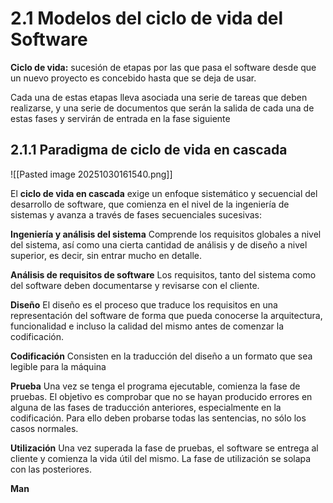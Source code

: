 # 2.1 Modelos del ciclo de vida del Software
**Ciclo de vida:** sucesión de etapas por las que pasa el software desde que un nuevo proyecto es concebido hasta que se deja de usar.

Cada una de estas etapas lleva asociada una serie de tareas que deben realizarse, y una serie de documentos que serán la salida de cada una de estas fases y servirán de entrada en la fase siguiente

## 2.1.1 Paradigma de ciclo de vida en cascada
![[Pasted image 20251030161540.png]]

El **ciclo de vida en cascada** exige un enfoque sistemático y secuencial del desarrollo de software, que comienza en el nivel de la ingeniería de sistemas y avanza a través de fases secuenciales sucesivas:

**Ingeniería y análisis del sistema**
Comprende los requisitos globales a nivel del sistema, así como una cierta cantidad de análisis y de diseño a nivel superior, es decir, sin entrar mucho en detalle.

**Análisis de requisitos de software**
Los requisitos, tanto del sistema como del software deben documentarse y revisarse con el cliente.

**Diseño**
El diseño es el proceso que traduce los requisitos en una representación del software de forma que pueda conocerse la arquitectura, funcionalidad e incluso la calidad del mismo antes de comenzar la codificación. 

**Codificación**
Consisten en la traducción del diseño a un formato que sea legible para la máquina

**Prueba**
Una vez se tenga el programa ejecutable, comienza la fase de pruebas. El objetivo es comprobar que no se hayan producido errores en alguna de las fases de traducción anteriores, especialmente en la codificación. Para ello deben probarse todas las sentencias, no sólo los casos normales.

**Utilización**
Una vez superada la fase de pruebas, el software se entrega al cliente y comienza la vida útil del mismo. La fase de utilización se solapa con las posteriores.

**Man**